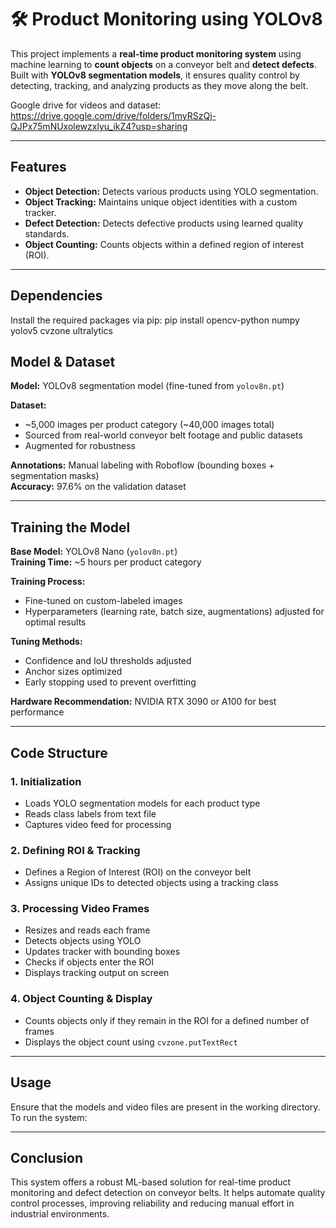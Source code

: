 # 🛠️ Product Monitoring using YOLOv8

This project implements a **real-time product monitoring system** using machine learning to **count objects** on a conveyor belt and **detect defects**. Built with **YOLOv8 segmentation models**, it ensures quality control by detecting, tracking, and analyzing products as they move along the belt.

Google drive for videos and dataset:
https://drive.google.com/drive/folders/1myRSzQj-QJPx75mNUxolewzxlyu_ikZ4?usp=sharing

---

## Features

- **Object Detection:** Detects various products using YOLO segmentation.
- **Object Tracking:** Maintains unique object identities with a custom tracker.
- **Defect Detection:** Detects defective products using learned quality standards.
- **Object Counting:** Counts objects within a defined region of interest (ROI).

---

## Dependencies

Install the required packages via pip:
pip install opencv-python numpy yolov5 cvzone ultralytics

## Model & Dataset

**Model:** YOLOv8 segmentation model (fine-tuned from `yolov8n.pt`)

**Dataset:**
- ~5,000 images per product category (~40,000 images total)
- Sourced from real-world conveyor belt footage and public datasets
- Augmented for robustness

**Annotations:** Manual labeling with Roboflow (bounding boxes + segmentation masks)  
**Accuracy:** 97.6% on the validation dataset

---

## Training the Model

**Base Model:** YOLOv8 Nano (`yolov8n.pt`)  
**Training Time:** ~5 hours per product category

**Training Process:**
- Fine-tuned on custom-labeled images
- Hyperparameters (learning rate, batch size, augmentations) adjusted for optimal results

**Tuning Methods:**
- Confidence and IoU thresholds adjusted
- Anchor sizes optimized
- Early stopping used to prevent overfitting

**Hardware Recommendation:** NVIDIA RTX 3090 or A100 for best performance

---

## Code Structure

### 1. Initialization
- Loads YOLO segmentation models for each product type
- Reads class labels from text file
- Captures video feed for processing

### 2. Defining ROI & Tracking
- Defines a Region of Interest (ROI) on the conveyor belt
- Assigns unique IDs to detected objects using a tracking class

### 3. Processing Video Frames
- Resizes and reads each frame
- Detects objects using YOLO
- Updates tracker with bounding boxes
- Checks if objects enter the ROI
- Displays tracking output on screen

### 4. Object Counting & Display
- Counts objects only if they remain in the ROI for a defined number of frames
- Displays the object count using `cvzone.putTextRect`

---

## Usage

Ensure that the models and video files are present in the working directory. To run the system:

---

## Conclusion

This system offers a robust ML-based solution for real-time product monitoring and defect detection on conveyor belts. It helps automate quality control processes, improving reliability and reducing manual effort in industrial environments.
